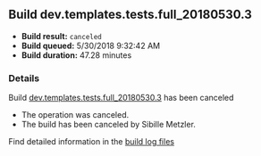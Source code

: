 ## Build dev.templates.tests.full_20180530.3
- **Build result:** `canceled`
- **Build queued:** 5/30/2018 9:32:42 AM
- **Build duration:** 47.28 minutes
### Details
Build [dev.templates.tests.full_20180530.3](https://winappstudio.visualstudio.com/web/build.aspx?pcguid=a4ef43be-68ce-4195-a619-079b4d9834c2&builduri=vstfs%3a%2f%2f%2fBuild%2fBuild%2f25775) has been canceled

+ The operation was canceled.
+ The build has been canceled by Sibille Metzler.

Find detailed information in the [build log files](https://uwpctdiags.blob.core.windows.net/buildlogs/dev.templates.tests.full_20180530.3_logs.zip)
